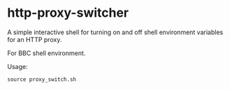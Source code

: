 http-proxy-switcher
===================

A simple interactive shell for turning on and off shell environment variables for an HTTP proxy.

For BBC shell environment.

Usage:

`source proxy_switch.sh`
